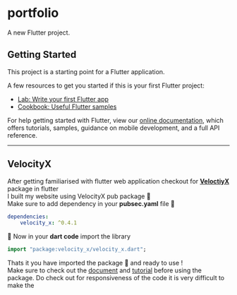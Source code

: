 # portfolio

A new Flutter project.

## Getting Started

This project is a starting point for a Flutter application.

A few resources to get you started if this is your first Flutter project:

- [Lab: Write your first Flutter app](https://flutter.dev/docs/get-started/codelab)
- [Cookbook: Useful Flutter samples](https://flutter.dev/docs/cookbook)

For help getting started with Flutter, view our
[online documentation](https://flutter.dev/docs), which offers tutorials,
samples, guidance on mobile development, and a full API reference.

---
## VelocityX

After getting familiarised with flutter web application checkout for [**VeloctiyX**](https://velocityx.dev/docs/) package in flutter 
</br>
I built my website using VelocityX pub package :apple:
</br>
Make sure to add dependency in your **pubsec.yaml** file :file_folder:

```yaml
dependencies:
    velocity_x: ^0.4.1
```
:round_pushpin:  Now in your **dart code** import the library
```dart
import "package:velocity_x/velocity_x.dart";
```

Thats it you have imported the package :scroll:  and ready to use !
</br>
Make sure to check out the [document](https://velocityx.dev/docs/install) and [tutorial](https://www.youtube.com/watch?v=IOhJCN4T1V4&list=PLR2qQy0Zxs_UHLXSYbK50jEapx0ORmLYv) before using the package.
Do check out for responsiveness of the code it is very difficult to make the 
